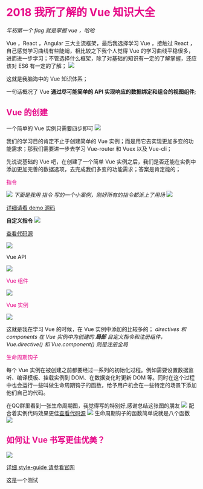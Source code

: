 <h1 style='color:rgb(230,3,135);'>2018 我所了解的 Vue 知识大全</h1>
<i>年初第一个 flag 就是掌握 vue ，哈哈</i>

Vue ，React ，Angular 三大主流框架，最后我选择学习 Vue ，接触过 React ，自己感觉学习曲线有些陡峭，相比较之下我个人觉得 Vue 的学习曲线平稳很多，进而进一步学习；不管选择什么框架，除了对基础的知识有一定的了解掌握，还应该对 ES6 有一定的了解；
<img src='./DOME_HTML/img/API.png'/>

这就是我脑海中的 Vue 知识体系；

一句话概况了 Vue  <b>通过尽可能简单的 API 实现响应的数据绑定和组合的视图组件</b>;

<h2 style='color:rgb(230,3,135);'> Vue 的创建</h2>
一个简单的 Vue 实例只需要四步即可
<img src='./DOME_HTML/img/create-vue.png'/>

我们的学习目的肯定不止于创建简单的 Vue 实例；而是用它去实现更加多变的功能需求；那我们需要进一步去学习 Vue-router 和 Vuex 以及 Vue-cli；

先说说基础的 Vue 吧，在创建了一个简单 Vue 实例之后，我们是否还能在实例中添加更加完善的数据选项，去完成我们多变的功能需求；答案是肯定能的；
 
<p style='color:rgb(230,3,135);'> 指令</p>
<img src='./DOME_HTML/img/6.png'/>
<i>下面是我用 指令 写的一个小案例，刚好所有的指令都派上了用场</i>
<img src='./DOME_HTML/img/for.gif'/>

[详细请看 demo 源码](https://github.com/sunseekers/Vue/blob/master/DOME_HTML/dome1.html)

<b> 自定义指令</b>
<img src='./DOME_HTML/img/directive.png'/>

[查看代码源](https://github.com/sunseekers/Vue/blob/master/DOME_HTML/directive.html)

<img src='./DOME_HTML/img/7.png'/>
<p> Vue API</p>
<img src='./DOME_HTML/img/vueAPI.png'/>
<p style='color:rgb(230,3,135);'> Vue 组件</p>
<img src='./DOME_HTML/img/3.png'/>
<p style='color:rgb(230,3,135);'> Vue 实例</p>
<img src='./DOME_HTML/img/2.png'/>

这就是我在学习 Vue 的时候，在 Vue 实例中添加的比较多的；<i> directives 和 components 在 Vue 实例中为创建的 <b>局部</b> 自定义指令和注册组件，Vue.directive() 和 Vue.component() 则是注册全局</i> 
<p style='color:rgb(230,3,135);'> 生命周期钩子</p>
每个 Vue 实例在被创建之前都要经过一系列的初始化过程。例如需要设置数据监听、编译模板、挂载实例到 DOM、在数据变化时更新 DOM 等。同时在这个过程中也会运行一些叫做生命周期钩子的函数，给予用户机会在一些特定的场景下添加他们自己的代码。

在QQ群里看到一张生命周期图，我觉得写的特别好,感谢总结这张图的朋友
<img src='./DOME_HTML/img/5.png'/>
配合着实例代码效果更佳[查看代码源](https://github.com/sunseekers/Vue/blob/master/DOME_HTML/mounted.html)
<img src='./DOME_HTML/img/4.png'/>
生命周期钩子的函数简单说就是八个函数
<img src='./DOME_HTML/img/mounted.png'/>
<h2 style='color:rgb(230,3,135);'> 如何让 Vue 书写更佳优美？</h2>
<img src='./DOME_HTML/img/style.png'/>


[详细 style-guide 请参看官网](https://cn.vuejs.org/v2/style-guide/)


这是一个测试